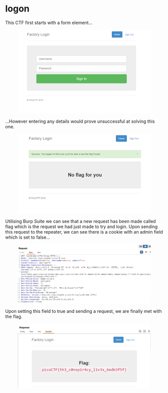 # logon

This CTF first starts with a form element...

<figure><img src="../.gitbook/assets/image (9).png" alt=""><figcaption></figcaption></figure>

...However entering any details would prove unsuccessful at solving this one.

<figure><img src="../.gitbook/assets/image (7).png" alt=""><figcaption></figcaption></figure>

Utilising Burp Suite we can see that a new request has been made called flag which is the request we had just made to try and login. Upon sending this request to the repeater, we can see there is a cookie with an admin field which is set to false...

<figure><img src="../.gitbook/assets/image (3).png" alt=""><figcaption></figcaption></figure>

Upon setting this field to true and sending a request, we are finally met with the flag.

<figure><img src="../.gitbook/assets/image (4).png" alt=""><figcaption></figcaption></figure>
